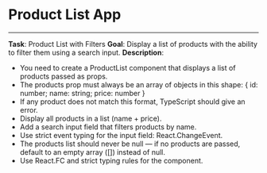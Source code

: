 # Product List App
---
 
**Task**: Product List with Filters
**Goal**: Display a list of products with the ability to filter them using a search input.
**Description**:
- You need to create a ProductList component that displays a list of products passed as props.
- The products prop must always be an array of objects in this shape: { id: number; name: string; price: number }
- If any product does not match this format, TypeScript should give an error.
- Display all products in a list (name + price).
- Add a search input field that filters products by name.
- Use strict event typing for the input field: React.ChangeEvent<HTMLInputElement>.
- The products list should never be null — if no products are passed, default to an empty array ([]) instead of null.
- Use React.FC and strict typing rules for the component.
